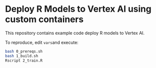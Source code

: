 # Deploy R Models to Vertex AI using custom containers

This repository contains example code deploy R models to Vertex AI.

To reproduce, edit ``vars``and execute:

```bash
bash 0_prereqs.sh
bash 1_build.sh
Rscript 2_train.R
```
